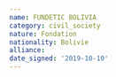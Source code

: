 ```yaml
---
name: FUNDETIC BOLIVIA
category: civil_society
nature: Fondation 
nationality: Bolivie
alliance: 
date_signed: '2019-10-10'
---
```

    